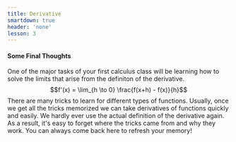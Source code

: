 ```yaml
---
title: Derivative
smartdown: true
header: 'none'
lesson: 3
---
```


#### Some Final Thoughts

One of the major tasks of your first calculus class will be learning how to solve the limits that arise from the definiton of the derivative.
$$f'(x) = \lim_{h \to 0} \frac{f(x+h) - f(x)}{h}$$ 
There are many tricks to learn for different types of functions.  Usually, once we get all the tricks memorized we can take derivatives of functions quickly and easily. We hardly ever use the actual definition of the derivative again.   As a result, it's easy to forget where the tricks came from and why they work.  You can always come back here to refresh your memory!